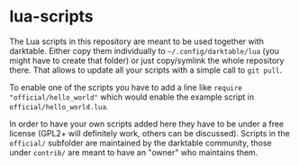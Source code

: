 lua-scripts
===========

The Lua scripts in this repository are meant to be used together with darktable. Either copy them individually to `~/.config/darktable/lua` (you might have to create that folder) or just copy/symlink the whole repository there. That allows to update all your scripts with a simple call to `git pull`.

To enable one of the scripts you have to add a line like `require "official/hello_world"` which would enable the example script in `official/hello_world.lua`.

In order to have your own scripts added here they have to be under a free license (GPL2+ will definitely work, others can be discussed). Scripts in the `official/` subfolder are maintained by the darktable community, those under `contrib/` are meant to have an "owner" who maintains them.